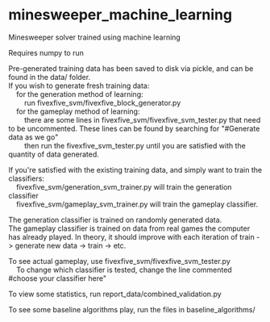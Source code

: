 # minesweeper_machine_learning
Minesweeper solver trained using machine learning

Requires numpy to run

Pre-generated training data has been saved to disk via pickle, and can be found in the data/ folder. <br/>
If you wish to generate fresh training data:<br/>
&nbsp;&nbsp;&nbsp;&nbsp;for the generation method of learning:<br/>
&nbsp;&nbsp;&nbsp;&nbsp;&nbsp;&nbsp;&nbsp;&nbsp;run fivexfive_svm/fivexfive_block_generator.py<br/>
&nbsp;&nbsp;&nbsp;&nbsp;for the gameplay method of learning:<br/>
&nbsp;&nbsp;&nbsp;&nbsp;&nbsp;&nbsp;&nbsp;&nbsp;there are some lines in fivexfive_svm/fivexfive_svm_tester.py that need to be uncommented. These lines can be found by searching for "#Generate data as we go"<br/>
&nbsp;&nbsp;&nbsp;&nbsp;&nbsp;&nbsp;&nbsp;&nbsp;then run the fivexfive_svm_tester.py until you are satisfied with the quantity of data generated.

If you're satisfied with the existing training data, and simply want to train the classifiers:<br/>
&nbsp;&nbsp;&nbsp;&nbsp;fivexfive_svm/generation_svm_trainer.py will train the generation classifier<br/>
&nbsp;&nbsp;&nbsp;&nbsp;fivexfive_svm/gameplay_svm_trainer.py will train the gameplay classifier.

The generation classifier is trained on randomly generated data.<br/>
The gameplay classifier is trained on data from real games the computer has already played. In theory, it should improve with each iteration of train -> generate new data -> train -> etc.

To see actual gameplay, use fivexfive_svm/fivexfive_svm_tester.py<br/>
&nbsp;&nbsp;&nbsp;&nbsp;To change which classifier is tested, change the line commented #choose your classifier here"

To view some statistics, run report_data/combined_validation.py

To see some baseline algorithms play, run the files in baseline_algorithms/